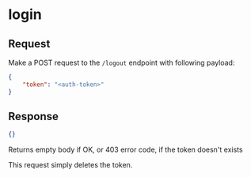 # login

## Request

Make a POST request to the `/logout` endpoint with following payload:

```json
{
    "token": "<auth-token>"
}
```

## Response

```json
{}
```

Returns empty body if OK, or 403 error code, if the token doesn't exists

This request simply deletes the token.
